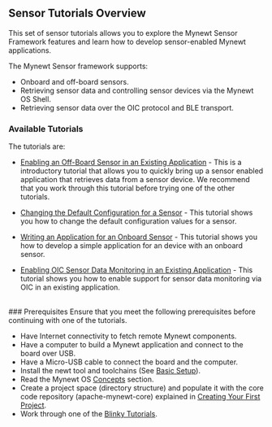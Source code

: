## Sensor Tutorials Overview

This set of sensor tutorials allows you to explore the Mynewt Sensor Framework features and learn how to develop sensor-enabled Mynewt applications.

The Mynewt Sensor framework supports:

* Onboard and off-board sensors.
* Retrieving sensor data and controlling sensor devices via the Mynewt OS Shell.
* Retrieving sensor data over the OIC protocol and BLE transport.

### Available Tutorials

The tutorials are:

* [Enabling an Off-Board Sensor in an Existing Application](/os/tutorials/sensors/sensor_nrf52_bno055.md) -  This is a introductory tutorial that allows you to quickly bring up a sensor enabled application that retrieves data from a sensor device. We recommend that you work through this tutorial before trying one of the other tutorials.

* [Changing the Default Configuration for a Sensor](/os/tutorials/sensors/sensor_offboard_config.md) -  This tutorial shows you how to change the default configuration values for a sensor. 

* [Writing an Application for an Onboard Sensor](/os/tutorials/sensor_thingy_accelerator.md) -  This tutorial shows you how to develop a simple application for an device with an onboard sensor.

* [Enabling OIC Sensor Data Monitoring in an Existing Application](/os/tutorials/sensors/sensor_oic_overview.md) - This tutorial shows you how to enable support for sensor data monitoring via OIC in an existing application.


<br>
### Prerequisites
Ensure that you meet the following prerequisites before continuing with one of the tutorials. 

* Have Internet connectivity to fetch remote Mynewt components.
* Have a computer to build a Mynewt application and connect to the board over USB.
* Have a Micro-USB cable to connect the board and the computer.
* Install the newt tool and toolchains (See [Basic Setup](/os/get_started/get_started.md)).
* Read the Mynewt OS [Concepts](/os/get_started/vocabulary.md) section. 
* Create a project space (directory structure) and populate it with the core code repository (apache-mynewt-core) explained in [Creating Your First Project](/os/get_started/project_create).
* Work through one of the [Blinky Tutorials](/os/tutorials/blinky.md).
<br>

